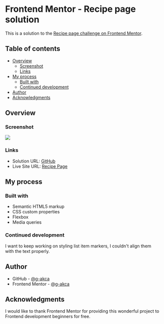 # Frontend Mentor - Recipe page solution

This is a solution to the [Recipe page challenge on Frontend Mentor](https://www.frontendmentor.io/challenges/recipe-page-KiTsR8QQKm).

## Table of contents

- [Overview](#overview)
  - [Screenshot](#screenshot)
  - [Links](#links)
- [My process](#my-process)
  - [Built with](#built-with)
  - [Continued development](#continued-development)
- [Author](#author)
- [Acknowledgments](#acknowledgments)

## Overview

### Screenshot

![](./screenshot.png)

### Links

- Solution URL: [GitHub](https://github.com/g-akca/recipe-page)
- Live Site URL: [Recipe Page](https://g-akca.github.io/recipe-page/)

## My process

### Built with

- Semantic HTML5 markup
- CSS custom properties
- Flexbox
- Media queries

### Continued development

I want to keep working on styling list item markers, I couldn't align them with the text properly.

## Author

- GitHub - [@g-akca](https://github.com/g-akca)
- Frontend Mentor - [@g-akca](https://www.frontendmentor.io/profile/g-akca)

## Acknowledgments

I would like to thank Frontend Mentor for providing this wonderful project to Frontend development beginners for free.
